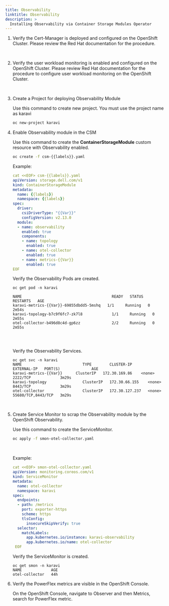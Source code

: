 ```yaml
---
title: Observability
linktitle: Observability
description: >
  Installing Observability via Container Storage Modules Operator
---
```


1. Verify the Cert-Manager is deployed and configured on the OpenShift Cluster. Please review the Red Hat documentation for the procedure.

<br>

2. Verify the user workload monitoring is enabled and configured on the OpenShift Cluster. Please review Red Hat documentation for the procedure to configure user workload monitoring on the OpenShift Cluster. 

<br>

3. Create a Project for deploying Observability Module 
   
 

   Use this command to create new project. You must use the project name as karavi  
   ```bash
   oc new-project karavi 
   ```

4. Enable Observability module in the CSM  
   

   Use this command to create the **ContainerStorageModule** custom resource with Observability enabled.
  
   ```bash 
   oc create -f csm-{{labels}}.yaml
   ```

   Example:

   ```yaml 
   cat <<EOF> csm-{{labels}}.yaml
   apiVersion: storage.dell.com/v1
   kind: ContainerStorageModule
   metadata:
     name: {{labels}}
     namespace: {{labels}}
   spec:
     driver:
       csiDriverType: "{{Var}}"
       configVersion: v2.13.0
     module:
     - name: observability
       enabled: true
       components:
       - name: topology
         enabled: true
       - name: otel-collector
         enabled: true
       - name: metrics-{{Var}}
         enabled: true
   EOF
   ```

    Verify the Observability Pods are created. 

    ```terminal
    oc get pod -n karavi

    NAME                                        READY   STATUS    RESTARTS   AGE
    karavi-metrics-{{Var}}-69855dbdd5-5mshq   1/1     Running   0          2m54s
    karavi-topology-b7c9f6fc7-zk7l8             1/1     Running   0          2m55s
    otel-collector-b496d8c4d-gp6zz              2/2     Running   0          2m55s 


    ``` 
    
   <br>
  
   Verify the Observability Services. 

    ```terminal 
    oc get svc -n karavi
    NAME                           TYPE        CLUSTER-IP       EXTERNAL-IP   PORT(S)              AGE
    karavi-metrics-{{Var}}      ClusterIP   172.30.169.86    <none>        2222/TCP             3m29s
    karavi-topology                ClusterIP   172.30.66.155    <none>        8443/TCP             3m29s
    otel-collector                 ClusterIP   172.30.127.237   <none>        55680/TCP,8443/TCP   3m29s 
    ``` 

<br> 

5. Create Service Monitor to scrap the Observability module by the OpenShift Observability. 

   Use this command to create the ServiceMonitor. 

   ```bash 
   oc apply -f smon-otel-collector.yaml
   ```

   <br> 
   
   Example:
   ```yaml 
   cat <<EOF> smon-otel-collector.yaml
   apiVersion: monitoring.coreos.com/v1
   kind: ServiceMonitor
   metadata:
     name: otel-collector
     namespace: karavi
   spec:
     endpoints:
     - path: /metrics
       port: exporter-https
       scheme: https
       tlsConfig:
         insecureSkipVerify: true
     selector:
       matchLabels:
         app.kubernetes.io/instance: karavi-observability
         app.kubernetes.io/name: otel-collector 
    EOF
    ```  

   Verify the ServiceMonitor is created. 

    ```terminal
    oc get smon -n karavi
    NAME             AGE
    otel-collector   44h 
    ``` 

6. Verify the PowerFlex metrics are visible in the OpenShift Console. 

   On the OpenShift Console, navigate to Observer and then Metrics, search for PowerFlex metric.



    

